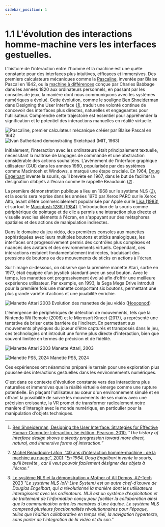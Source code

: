 ```yaml
---
sidebar_position: 1
---
```


# 1.1 L'évolution des interactions homme-machine vers les interfaces gestuelles.

L'histoire de l'interaction entre l'homme et la machine est une quête constante pour des interfaces plus intuitives, efficaces et immersives. Des premiers calculateurs mécaniques comme la [Pascaline](https://aconit.inria.fr/omeka/exhibits/show/histoire-machines/prehistoire/pascaline.html), inventée par Blaise Pascal en 1642, ou la [machine à différences](http://math.pc.vh.free.fr/divers/machines/babbage.htm) conçue par Charles Babbage dans les années 1820 aux ordinateurs personnels, en passant par les consoles de jeux, la manière dont nous communiquons avec les systèmes numériques a évolué.
Cette évolution, comme le souligne [Ben Shneiderman](https://itif.org/person/ben-shneiderman/) dans Designing the User Interface (*[1](http://seu1.org/files/level5/IT201/Book%20-%20Ben%20Shneiderman-Designing%20the%20User%20Interface-4th%20Edition.pdf)*), traduit une volonté continue de concevoir des interfaces plus directes, naturelles et engageantes pour l'utilisateur. Comprendre cette trajectoire est essentiel pour appréhender la signification et le potentiel des interactions manuelles en réalité virtuelle.

![Pascaline, premier calculateur mécanique crééer par Blaise Pascal en 1642](./ivan.png)
![Ivan Sutherland demonstrating Sketchpad (MIT, 1963)](./scetch.png)



Initialement, l'interaction avec les ordinateurs était principalement textuelle, nécessitant la maîtrise de langages de commande et une abstraction considérable des actions souhaitées. L'avènement de l'interface graphique utilisateur (GUI) dans les années 1980, popularisée par des systèmes comme Macintosh et Windows, a marqué une étape cruciale.
En 1964, [Doug Engelbart](https://interstices.info/douglas-engelbart-inventeur-et-visionnaire/) invente la souris, qu’il brevète en 1967, dans le but de faciliter la désignation d’objets à l’écran comme le rappelle Beaudouin (*[2](https://www.lri.fr/~mbl/ASTI2001/40ansIHM-papier.pdf)*). 

La première démonstration publique a lieu en 1968 sur le système NLS (*[3](https://captaintech.fr/douglas-engelbart-revolution-informatique/)*), et la souris sera reprise dans les années 1970 par Xerox PARC sur le Xerox Alto, avant d’être commercialement popularisée par Apple sur le [Lisa (1983)](https://www.aventure-apple.com/lisa/) et surtout le [Macintosh 128K (1984)](https://edu-html.ac-versailles.fr/lyc-rabelais-meudon/CarolineMarionMachines/MacIntosh.html).
L’introduction de la souris comme périphérique de pointage et de clic a permis une interaction plus directe et visuelle avec les éléments à l'écran, en s'appuyant sur des métaphores spatiales et des actions de manipulation indirectes.



Dans le domaine du jeu vidéo, des premières consoles aux manettes sophistiquées avec leurs multiples boutons et sticks analogiques, les interfaces ont progressivement permis des contrôles plus complexes et nuancés des avatars et des environnements virtuels. Cependant, ces interactions restaient fondamentalement indirectes, traduisant des pressions de boutons ou des mouvements de sticks en actions à l'écran. 

Sur l’image ci-dessous, on observe que la première manette Atari, sortie en 1977, était équipée d’un joystick standard avec un seul bouton. Avec le temps, les manettes ont progressivement évolué afin d’offrir une meilleure expérience utilisateur. Par exemple, en 1993, la Sega Mega Drive introduit pour la première fois une manette comportant six boutons, permettant une plus grande variété d’actions et une jouabilité enrichie.

![Manette Attari 2003](./controlleur.jpg) Evolution des manettes de jeu vidéo ([Hooopnod](https://hoopnod.com/evolution-manette-gamepad-jeux-video-histoire/))

L'émergence de périphériques de détection de mouvements, tels que la Nintendo Wii Remote (2006) et le Microsoft Kinect (2017), a représenté une tentative de briser cette barrière de l'indirect. En permettant aux mouvements physiques du joueur d'être capturés et transposés dans le jeu, ces technologies ont introduit une forme plus directe d'interaction, bien que souvent limitée en termes de précision et de fidélité.


![Manette Attari 2003](./manneteattari.png) Manette Attari, 2003 

![Manette PS5, 2024](./manetteps5.png) Manette PS5, 2024


Ces expériences ont néanmoins préparé le terrain pour une exploration plus poussée des interactions gestuelles dans les environnements numériques.

C'est dans ce contexte d'évolution constante vers des interactions plus naturelles et immersives que la réalité virtuelle émerge comme une rupture potentielle. En plaçant l'utilisateur au cœur d'un environnement simulé et en offrant la possibilité de suivre les mouvements de ses mains avec une précision croissante, la VR promet de transformer radicalement notre manière d'interagir avec le monde numérique, en particulier pour la manipulation d'objets techniques.


-------------------------------------------------------------------------------------------------------------------------------

1. [Ben Shneiderman, Designing the User Interface: Strategies for Effective Human-Computer Interaction, 5e édition, Pearson, 2010.](http://seu1.org/files/level5/IT201/Book%20-%20Ben%20Shneiderman-Designing%20the%20User%20Interface-4th%20Edition.pdf) _“The history of interface design shows a steady progression toward more direct, natural, and immersive forms of interaction.”_

2. [Michel Beaudouin-Lafon, “40 ans d’interaction homme-machine : de la machine au nuage”, 2001](https://www.lri.fr/~mbl/ASTI2001/40ansIHM-papier.pdf)
_"En 1964, Doug Engelbart invente la souris, qu'il brevète , car il veut pouvoir facilement désigner des objets à l'écran."_

3. [Le système NLS et la démonstration « Mother of All Demos, AZ-Tech 2023](https://captaintech.fr/douglas-engelbart-revolution-informatique/)
_"Le système NLS (oN-Line System) est un autre chef-d’œuvre de Douglas Engelbart, qui a révolutionné la manière dont les utilisateurs interagissent avec les ordinateurs. NLS est un système d’exploitation et de traitement de l’information conçu pour faciliter la collaboration ainsi que la communication entre les membres d’une équipe. Le système NLS comprend plusieurs fonctionnalités révolutionnaires pour l’époque, telles que l’édition collaborative en temps réel, la navigation hypertexte, sans parler de l’intégration de la vidéo et du son."_